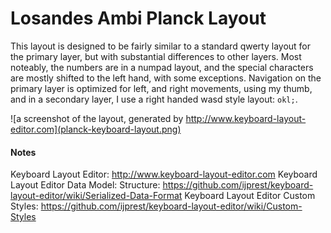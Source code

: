 # Losandes Ambi Planck Layout

This layout is designed to be fairly similar to a standard qwerty layout for the primary layer, but with substantial differences to other layers. Most noteably, the numbers are in a numpad layout, and the special characters are mostly shifted to the left hand, with some exceptions. Navigation on the primary layer is optimized for left, and right movements, using my thumb, and in a secondary layer, I use a right handed wasd style layout: `okl;`.

![a screenshot of the layout, generated by http://www.keyboard-layout-editor.com](planck-keyboard-layout.png)

#### Notes

Keyboard Layout Editor: http://www.keyboard-layout-editor.com
Keyboard Layout Editor Data Model: Structure: https://github.com/ijprest/keyboard-layout-editor/wiki/Serialized-Data-Format
Keyboard Layout Editor Custom Styles: https://github.com/ijprest/keyboard-layout-editor/wiki/Custom-Styles